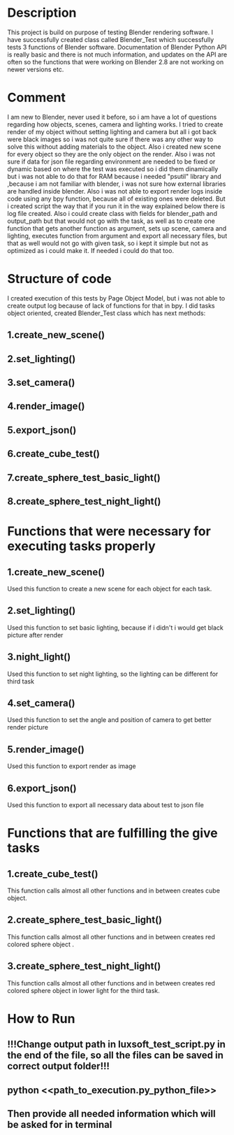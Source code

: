 # Description
This project is build on purpose of testing Blender rendering software.
I have successfully created class called Blender_Test which successfully tests 3 functions of Blender software.
Documentation of Blender Python API is really basic and there is not much information, and updates on the API are often so the functions that were working on Blender 2.8 are not working on newer versions etc.

# Comment
I am new to Blender, never used it before, so i am have a lot of questions regarding how objects, scenes, camera and lighting works. I tried to create render of my object without setting lighting and camera but all i got back were black images so i was not quite sure if there was any other way to solve this without adding materials to the object. Also i created new scene for every object so they are the only object on the render.
Also i was not sure if data for json file regarding environment are needed to be fixed or dynamic based on where the test was executed so i did them dinamically but i was not able to do that for RAM because i needed "psutil" library and ,because i am not familiar with blender, i was not sure how external libraries are handled inside blender.
Also i was not able to export render logs inside code using any bpy function, because all of existing ones were deleted. But i created script the way that if you run it in the way explained below there is log file created.
Also i could create class with fields for blender_path and output_path  but that would not go with the task, as well as to create one function that gets another function as argument, sets up scene, camera and lighting, executes function from argument and export all necessary files, but that as well would not go with given task, so i kept it simple but not as optimized as i could make it. If needed i could do that too.

# Structure of code
I created execution of this tests by Page Object Model, but i was not able to create output log because of lack of functions for that in bpy.
I did tasks object oriented, created Blender_Test class which has next methods:
## 1.create_new_scene()
## 2.set_lighting()
## 3.set_camera()
## 4.render_image()
## 5.export_json()
## 6.create_cube_test()
## 7.create_sphere_test_basic_light()
## 8.create_sphere_test_night_light()

# Functions that were necessary for executing tasks properly
## 1.create_new_scene()
Used this function to create a new scene for each object for each task.
## 2.set_lighting()
Used this function to set basic lighting, because if i didn't i would get black picture after render
## 3.night_light()
Used this function to set night lighting, so the lighting can be different for third task
## 4.set_camera()
Used this function to set the angle and position of camera to get better render picture
## 5.render_image()
Used this function to export render as image
## 6.export_json()
Used this function to export all necessary data about test to json file

# Functions that are fulfilling the give tasks
## 1.create_cube_test()
This function calls almost all other functions and in between creates cube object.

## 2.create_sphere_test_basic_light()
This function calls almost all other functions and in between creates red colored sphere object .

## 3.create_sphere_test_night_light()
This function calls almost all other functions and in between creates red colored sphere object in lower light for the third task.

# How to Run
## !!!Change output path in luxsoft_test_script.py in the end of the file, so all the files can be saved in correct output folder!!!
## python <<path_to_execution.py_python_file>>
## Then provide all needed information which will be asked for in terminal
